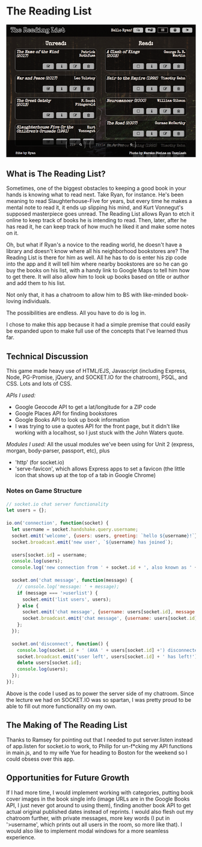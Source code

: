 # The Reading List

![Screenshot](./assets/reading-list-screenshot.png)

## What is The Reading List?

Sometimes, one of the biggest obstacles to keeping a good book in your hands is knowing what to read next. Take Ryan, for instance. He's been meaning to read Slaughterhouse-Five for years, but every time he makes a mental note to read it, it ends up slipping his mind, and Kurt Vonnegut's supposed masterpiece goes unread. The Reading List allows Ryan to etch it online to keep track of books he is intending to read. Then, later, after he has read it, he can keep track of how much he liked it and make some notes on it.

Oh, but what if Ryan's a novice to the reading world, he doesn't have a library and doesn't know where all his neighborhood bookstores are? The Reading List is there for him as well. All he has to do is enter his zip code into the app and it will tell him where nearby bookstores are so he can go buy the books on his list, with a handy link to Google Maps to tell him how to get there. It will also allow him to look up books based on title or author and add them to his list.

Not only that, it has a chatroom to allow him to BS with like-minded book-loving individuals.

The possibilities are endless. All you have to do is log in.

I chose to make this app because it had a simple premise that could easily be expanded upon to make full use of the concepts that I've learned thus far.

## Technical Discussion

This game made heavy use of HTML/EJS, Javascript (including Express, Node, PG-Promise, jQuery, and SOCKET.IO for the chatroom), PSQL, and CSS. Lots and lots of CSS.

*APIs I used:*
- Google Geocode API to get a lat/longitude for a ZIP code
- Google Places API for finding bookstores
- Google Books API to look up book information
- I was trying to use a quotes API for the front page, but it didn't like working with a localhost, so I just stuck with the John Waters quote.

*Modules I used:*
All the usual modules we've been using for Unit 2 (express, morgan, body-parser, passport, etc), plus
- 'http' (for socket.io)
- 'serve-favicon', which allows Express apps to set a favicon (the little icon that shows up at the top of a tab in Google Chrome)

### Notes on Game Structure

```javascript
// socket.io chat server functionality
let users = {};

io.on('connection', function(socket) {
  let username = socket.handshake.query.username;
  socket.emit('welcome', {users: users, greeting: `hello ${username}!`});
  socket.broadcast.emit('new user', `${username} has joined`);

  users[socket.id] = username;
  console.log(users);
  console.log('new connection from ' + socket.id + ', also known as ' + users[socket.id]);

  socket.on('chat message', function(message) {
    // console.log('message: ' + message);
    if (message === '>userlist') {
      socket.emit('list users', users);
    } else {
      socket.emit('chat message', {username: users[socket.id], message: message});
      socket.broadcast.emit('chat message', {username: users[socket.id], message: message});
    };
  });

  socket.on('disconnect', function() {
    console.log(socket.id + ' (AKA ' + users[socket.id] +') disconnected');
    socket.broadcast.emit('user left', users[socket.id] + ' has left!')
    delete users[socket.id];
    console.log(users);
  });
});
```
Above is the code I used as to power the server side of my chatroom. Since the lecture we had on SOCKET.IO was so spartan, I was pretty proud to be able to fill out more functionality on my own.

## The Making of The Reading List

Thanks to Ramsey for pointing out that I needed to put server.listen instead of app.listen for socket.io to work, to Philip for un-f*cking my API functions in main.js, and to my wife Yue for heading to Boston for the weekend so I could obsess over this app.


## Opportunities for Future Growth

If I had more time, I would implement working with categories, putting book cover images in the book single info (image URLs are in the Google Books API, I just never got around to using them), finding another book API to get actual original published dates instead of reprints. I would also flesh out my chatroom further, with private messages, more key words (I put in '>username', which prints out all users in the room, so more like that). I would also like to implement modal windows for a more seamless experience.